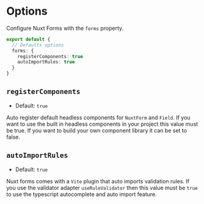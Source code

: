 # Options

Configure Nuxt Forms with the `forms` property.

```ts [nuxt.config.ts]
export default {
  // Defaults options
  forms: {
    registerComponents: true
    autoImportRules: true
  }
}
```

## `registerComponents`

- Default: `true`

Auto register default headless components for `NuxtForm` and `Field`. If you want to use the built in headless components in your project this value must be true. If you want to build your own component library it can be set to false.

## `autoImportRules`

- Default: `true`

Nuxt forms comes with a `Vite` plugin that auto imports validation rules. If you use the validator adapter `useRuleValidator` then this value must be `true` to use the typescript autocomplete and auto import feature.